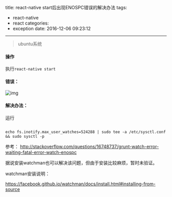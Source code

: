 title: react-native start后出现ENOSPC错误的解决办法
tags:
  - react-native
  - react
categories:
  - exception
date: 2016-12-06 09:23:12
---

>ubuntu系统

#### 操作
执行`react-native start`


#### 错误：
![img](http://7xl2vf.com1.z0.glb.clouddn.com//blog/enospc-error.png)

<!-- more -->

#### 解决办法：

运行

```

echo fs.inotify.max_user_watches=524288 | sudo tee -a /etc/sysctl.conf && sudo sysctl -p
```

参考： http://stackoverflow.com/questions/16748737/grunt-watch-error-waiting-fatal-error-watch-enospc


据说安装watchman也可以解决该问题，但由于安装比较麻烦，暂时未验证。

watchman安装说明：

https://facebook.github.io/watchman/docs/install.html#installing-from-source
